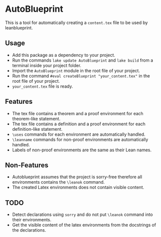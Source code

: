 # AutoBlueprint

This is a tool for automatically creating a `content.tex` file to be used by leanblueprint.

## Usage

* Add this package as a dependency to your project.
* Run the commands `lake update AutoBlueprint` and `lake build` from a terminal inside your project folder.
* Import the `AutoBlueprint` module in the root file of your project.
* Run the command `#eval createBlueprint "your_content.tex"` in the root file of your project.
* `your_content.tex` file is ready.

## Features

* The tex file contains a theorem and a proof environment for each theorem-like statement.
* The tex file contains a definition and a proof environment for each definition-like statement.
* `\uses` commands for each environment are automatically handled.
* `\leanname` commands for non-proof environments are automatically handled.
* Labels of non-proof environments are the same as their Lean names.

## Non-Features

* Autoblueprint assumes that the project is sorry-free therefore all environments contains the `\leanok` command.
* The created Latex environments does not contain visible content.

## TODO

* Detect declarations using `sorry` and do not put `\leanok` command into their environments.
* Get the visible content of the latex environments from the docstrings of the declarations.
